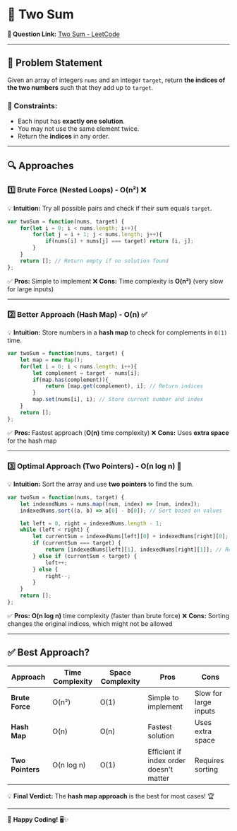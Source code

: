 # 🧮 Two Sum

**📌 Question Link:** [Two Sum - LeetCode](https://leetcode.com/problems/two-sum/description/)

---
## 📝 Problem Statement
Given an array of integers `nums` and an integer `target`, return **the indices of the two numbers** such that they add up to `target`.

### 🔹 Constraints:
- Each input has **exactly one solution**.
- You may not use the same element twice.
- Return the **indices** in any order.

---
## 🔍 Approaches

### 1️⃣ Brute Force (Nested Loops) - **O(n²)** ❌
💡 **Intuition:** Try all possible pairs and check if their sum equals `target`.
```js
var twoSum = function(nums, target) {
    for(let i = 0; i < nums.length; i++){
        for(let j = i + 1; j < nums.length; j++){
            if(nums[i] + nums[j] === target) return [i, j];
        }
    }
    return []; // Return empty if no solution found
};
```
✅ **Pros:** Simple to implement
❌ **Cons:** Time complexity is **O(n²)** (very slow for large inputs)

---
### 2️⃣ Better Approach (Hash Map) - **O(n)** ✅
💡 **Intuition:** Store numbers in a **hash map** to check for complements in `O(1)` time.

```js
var twoSum = function(nums, target) {
    let map = new Map();
    for(let i = 0; i < nums.length; i++){
        let complement = target - nums[i];
        if(map.has(complement)){
            return [map.get(complement), i]; // Return indices
        }
        map.set(nums[i], i); // Store current number and index
    }
    return [];
};
```
✅ **Pros:** Fastest approach (**O(n)** time complexity)
❌ **Cons:** Uses **extra space** for the hash map

---
### 3️⃣ Optimal Approach (Two Pointers) - **O(n log n)** 🚀
💡 **Intuition:** Sort the array and use **two pointers** to find the sum.

```js
var twoSum = function(nums, target) {
    let indexedNums = nums.map((num, index) => [num, index]);
    indexedNums.sort((a, b) => a[0] - b[0]); // Sort based on values

    let left = 0, right = indexedNums.length - 1;
    while (left < right) {
        let currentSum = indexedNums[left][0] + indexedNums[right][0];
        if (currentSum === target) {
            return [indexedNums[left][1], indexedNums[right][1]]; // Return original indices
        } else if (currentSum < target) {
            left++;
        } else {
            right--;
        }
    }
    return [];
};
```
✅ **Pros:** **O(n log n)** time complexity (faster than brute force)
❌ **Cons:** Sorting changes the original indices, which might not be allowed

---
## ✅ Best Approach?
| Approach  | Time Complexity | Space Complexity | Pros | Cons |
|-----------|---------------|----------------|------|------|
| **Brute Force** | O(n²) | O(1) | Simple to implement | Slow for large inputs |
| **Hash Map** | O(n) | O(n) | Fastest solution | Uses extra space |
| **Two Pointers** | O(n log n) | O(1) | Efficient if index order doesn't matter | Requires sorting |

💡 **Final Verdict:** The **hash map approach** is the best for most cases! 🏆

---
🚀 **Happy Coding!** 🖥️✨

